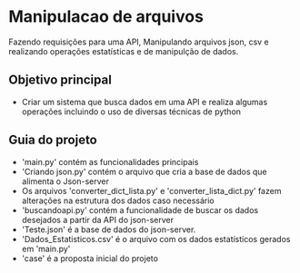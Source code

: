 # Manipulacao de arquivos
 Fazendo requisições para uma API, Manipulando arquivos json, csv e realizando operações estatísticas e de manipulção de dados.
## Objetivo principal
- Criar um sistema que busca dados em uma API e realiza algumas operações incluindo o uso de diversas técnicas de python
## Guia do projeto
- 'main.py' contém as funcionalidades principais 
- 'Criando json.py' contém o arquivo que cria a base de dados que alimenta o Json-server
- Os arquivos 'converter_dict_lista.py' e 'converter_lista_dict.py' fazem alterações na estrutura dos dados caso necessário
- 'buscandoapi.py' contém a funcionalidade de buscar os dados desejados a partir da API do json-server
- 'Teste.json' é a base de dados do json-server.
- 'Dados_Estatisticos.csv' é o arquivo com os dados estatísticos gerados em 'main.py'
- 'case' é a proposta inicial do projeto